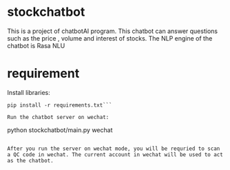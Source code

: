 # stockchatbot 

This is a project of chatbotAI program.
This chatbot can answer questions such as the price , volume and interest of stocks. 
The NLP engine of the chatbot is Rasa NLU
# requirement 
Install libraries:
```
pip install -r requirements.txt```

Run the chatbot server on wechat:
```
python stockchatbot/main.py wechat
```

After you run the server on wechat mode, you will be requried to scan a QC code in wechat. The current account in wechat will be used to act as the chatbot.
